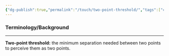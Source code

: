 ```yaml
---
{"dg-publish":true,"permalink":"/touch/two-point-threshold/","tags":["cognitivescience","touch"]}
---
```


### **Terminology/Background**
---
**Two-point threshold:** the minimum separation needed between two points to perceive them as two points.